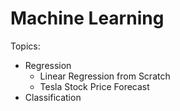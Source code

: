 # Machine Learning
Topics:
* Regression  
    * Linear Regression from Scratch
    * Tesla Stock Price Forecast
* Classification  
